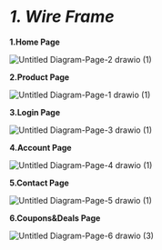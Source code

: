 # *__1. Wire Frame__*
**1.Home Page**

![Untitled Diagram-Page-2 drawio (1)](https://user-images.githubusercontent.com/53299953/217243181-658cc8e4-13d3-4026-8df2-2d6d102f64e5.png)


**2.Product Page**

![Untitled Diagram-Page-1 drawio (1)](https://user-images.githubusercontent.com/53299953/217241876-d956459c-15d3-4231-874f-4a1c03471735.png)

**3.Login Page**

![Untitled Diagram-Page-3 drawio (1)](https://user-images.githubusercontent.com/53299953/217242202-387b4a62-55f4-4b2c-b6b8-f7f72c799eb3.png)

**4.Account Page**

![Untitled Diagram-Page-4 drawio (1)](https://user-images.githubusercontent.com/53299953/217243306-e81c6fcb-bc92-49f9-90fd-defebaa30f74.png)

**5.Contact Page**

![Untitled Diagram-Page-5 drawio (1)](https://user-images.githubusercontent.com/53299953/217243455-e9eb61b5-2c60-4e02-9d6e-c8701b17707e.png)

**6.Coupons&Deals Page**

![Untitled Diagram-Page-6 drawio (3)](https://user-images.githubusercontent.com/53299953/217244025-c961bb34-cd27-4c58-a7ce-9dd3045ff738.png)


